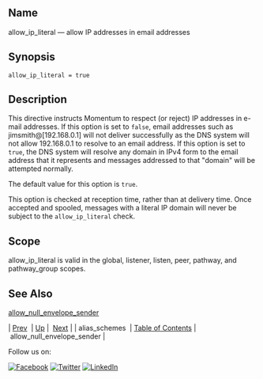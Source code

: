 <a name="conf.ref.allow_ip_literal"></a>
## Name

allow_ip_literal — allow IP addresses in email addresses

## Synopsis

`allow_ip_literal = true`

<a name="idp23493760"></a>
## Description

This directive instructs Momentum to respect (or reject) IP addresses in e-mail addresses. If this option is set to `false`, email addresses such as jimsmith@[192.168.0.1] will not deliver successfully as the DNS system will not allow 192.168.0.1 to resolve to an email address. If this option is set to `true`, the DNS system will resolve any domain in IPv4 form to the email address that it represents and messages addressed to that "domain" will be attempted normally.

The default value for this option is `true`.

This option is checked at reception time, rather than at delivery time. Once accepted and spooled, messages with a literal IP domain will never be subject to the `allow_ip_literal` check.

<a name="idp23498832"></a>
## Scope

allow_ip_literal is valid in the global, listener, listen, peer, pathway, and pathway_group scopes.

<a name="idp23500720"></a>
## See Also

[allow_null_envelope_sender](conf.ref.allow_null_envelope_sender.php "allow_null_envelope_sender")

| [Prev](conf.ref.alias_schemes.php)  | [Up](config.options.ref.php) |  [Next](conf.ref.allow_null_envelope_sender.php) |
| alias_schemes  | [Table of Contents](index.php) |  allow_null_envelope_sender |

Follow us on:

[![Facebook](https://support.messagesystems.com/images/icon-facebook.png)](http://www.facebook.com/messagesystems) [![Twitter](https://support.messagesystems.com/images/icon-twitter.png)](http://twitter.com/#!/MessageSystems) [![LinkedIn](https://support.messagesystems.com/images/icon-linkedin.png)](http://www.linkedin.com/company/message-systems)